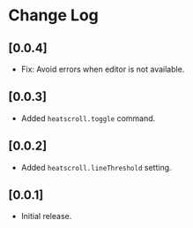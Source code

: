 # Change Log

## [0.0.4]

- Fix: Avoid errors when editor is not available.

## [0.0.3]

- Added `heatscroll.toggle` command.

## [0.0.2]

- Added `heatscroll.lineThreshold` setting.

## [0.0.1]

- Initial release.
